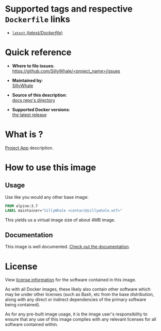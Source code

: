 # Supported tags and respective `Dockerfile` links

- [`latest` (*latest/Dockerfile*)](https://github.com/SillyWhale/<project>/blob/master/Dockerfile)

# Quick reference

- **Where to file issues**:  
  [https://github.com/SillyWhale/<project_name>/issues](https://github.com/SillyWhale/<project_name>/issues)

- **Maintained by**:  
  [SillyWhale](https://github.com/SillyWhale/<project_name>)

- **Source of this description**:  
  [docs repo's directory](https://github.com/SillyWhale/images-doc)

- **Supported Docker versions**:  
  [the latest release](https://github.com/docker/docker-ce/releases/latest)

# What is <project app> ?

[Project App](https://<project_url>/) description.  

# How to use this image

## Usage

Use like you would any other base image:

```dockerfile
FROM alpine:3.7
LABEL maintainer="SillyWhale <contact@sillywhale.wtf>"
```

This yields us a virtual image size of about 4MB image.

## Documentation

This image is well documented. [Check out the documentation](http://docs.sillywhale.wtf/<project>/).

# License

View [license information](https://<software_licence_url>) for the software contained in this image.

As with all Docker images, these likely also contain other software which may be under other licenses (such as Bash, etc from the base distribution, along with any direct or indirect dependencies of the primary software being contained).

As for any pre-built image usage, it is the image user's responsibility to ensure that any use of this image complies with any relevant licenses for all software contained within.